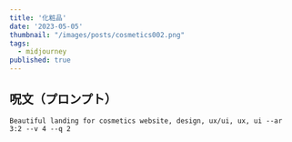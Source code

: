 ```yaml
---
title: '化粧品'
date: '2023-05-05'
thumbnail: "/images/posts/cosmetics002.png"
tags:
  - midjourney
published: true
---
```


## 呪文（プロンプト）
```
Beautiful landing for cosmetics website, design, ux/ui, ux, ui --ar 3:2 --v 4 --q 2
```